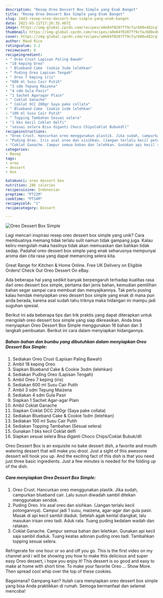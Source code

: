 ```yaml
---
description: "Resep Oreo Dessert Box Simple yang Enak Banget"
title: "Resep Oreo Dessert Box Simple yang Enak Banget"
slug: 1443-resep-oreo-dessert-box-simple-yang-enak-banget
date: 2021-03-11T17:26:35.487Z
image: https://img-global.cpcdn.com/recipes/a0e84f0207ff9cfa/680x482cq70/oreo-dessert-box-simple-foto-resep-utama.jpg
thumbnail: https://img-global.cpcdn.com/recipes/a0e84f0207ff9cfa/680x482cq70/oreo-dessert-box-simple-foto-resep-utama.jpg
cover: https://img-global.cpcdn.com/recipes/a0e84f0207ff9cfa/680x482cq70/oreo-dessert-box-simple-foto-resep-utama.jpg
author: Maud Rice
ratingvalue: 3.2
reviewcount: 6
recipeingredient:
- " Oreo Crust Lapisan Paling Bawah"
- "18 keping Oreo"
- " Blueband Cake  Cookie 3sdm lelehkan"
- " Puding Oreo Lapisan Tengah"
- " Oreo 7 keping iris"
- "600 ml Susu Cair Putih"
- "3 sdm Tepung Maizena"
- "4 sdm Gula Pasir"
- "1 Sachet Agaragar Plain"
- " Coklat Ganache"
- " Coklat DCC 200gr Saya pake collata"
- " Blueband Cake  Cookie 1sdm lelehkan"
- "100 ml Susu Cair Putih"
- " Topping Tambahan Sesuai selera"
- "1 bks kecil Coklat delfi"
- "sesuai selera Bisa diganti Choco ChipsCoklat Bubukdll"
recipeinstructions:
- "Oreo Crust. Hancurkan oreo menggunakan plastik. Jika sudah, campurkan blueband cair. Lalu susun diwadah sambil ditekan menggunakan sendok."
- "Puding Oreo. Iris asal oreo dan sisihkan. (Jangan terlalu kecil potongannya). Campur jadi 1 susu, maizena, agar-agar dan gula pasir. Masak di api kecil sambil diaduk. Setelah agak kental diangkat, lalu masukan irisan oreo tadi. Aduk rata. Tuang puding kedalam wadah dan ratakan."
- "Coklat Ganache. Campur semua bahan dan lelehkan. Gunakan api kecil saja sambil diaduk. Tuang keatas adonan puding oreo tadi. Tambahkan topping sesuai selera."
categories:
- Resep
tags:
- oreo
- dessert
- box

katakunci: oreo dessert box 
nutrition: 286 calories
recipecuisine: Indonesian
preptime: "PT22M"
cooktime: "PT34M"
recipeyield: "1"
recipecategory: Dessert

---
```



![Oreo Dessert Box Simple](https://img-global.cpcdn.com/recipes/a0e84f0207ff9cfa/680x482cq70/oreo-dessert-box-simple-foto-resep-utama.jpg)

Lagi mencari inspirasi resep oreo dessert box simple yang unik? Cara membuatnya memang tidak terlalu sulit namun tidak gampang juga. Kalau keliru mengolah maka hasilnya tidak akan memuaskan dan bahkan tidak sedap. Padahal oreo dessert box simple yang enak seharusnya mempunyai aroma dan cita rasa yang dapat memancing selera kita.

Great Range for Kitchen &amp; Home Online. Free UK Delivery on Eligible Orders! Check Out Oreo Dessert On eBay.

Ada beberapa hal yang sedikit banyak berpengaruh terhadap kualitas rasa dari oreo dessert box simple, pertama dari jenis bahan, kemudian pemilihan bahan segar sampai cara membuat dan menyajikannya. Tak perlu pusing kalau hendak menyiapkan oreo dessert box simple yang enak di mana pun anda berada, karena asal sudah tahu triknya maka hidangan ini mampu jadi suguhan spesial.


Berikut ini ada beberapa tips dan trik praktis yang dapat diterapkan untuk mengolah oreo dessert box simple yang siap dikreasikan. Anda bisa menyiapkan Oreo Dessert Box Simple menggunakan 16 bahan dan 3 langkah pembuatan. Berikut ini cara dalam menyiapkan hidangannya.

<!--inarticleads1-->

##### Bahan-bahan dan bumbu yang dibutuhkan dalam menyiapkan Oreo Dessert Box Simple:

1. Sediakan  Oreo Crust (Lapisan Paling Bawah)
1. Ambil 18 keping Oreo
1. Siapkan  Blueband Cake &amp; Cookie 3sdm (lelehkan)
1. Sediakan  Puding Oreo (Lapisan Tengah)
1. Ambil  Oreo 7 keping (iris)
1. Sediakan 600 ml Susu Cair Putih
1. Ambil 3 sdm Tepung Maizena
1. Sediakan 4 sdm Gula Pasir
1. Siapkan 1 Sachet Agar-agar Plain
1. Ambil  Coklat Ganache
1. Siapkan  Coklat DCC 200gr (Saya pake collata)
1. Sediakan  Blueband Cake &amp; Cookie 1sdm (lelehkan)
1. Sediakan 100 ml Susu Cair Putih
1. Sediakan  Topping Tambahan (Sesuai selera)
1. Gunakan 1 bks kecil Coklat delfi
1. Siapkan sesuai selera Bisa diganti Choco Chips/Coklat Bubuk/dll


Oreo Dessert Box is an exquisite no bake dessert dish, a favorite and mouth watering dessert that will make you drool. Just a sight of this awesome dessert will hook you up. And the exciting fact of this dish is that you need just three basic ingredients. Just a few minutes is needed for the folding up of the dish. 

<!--inarticleads2-->

##### Cara menyiapkan Oreo Dessert Box Simple:

1. Oreo Crust. Hancurkan oreo menggunakan plastik. Jika sudah, campurkan blueband cair. Lalu susun diwadah sambil ditekan menggunakan sendok.
1. Puding Oreo. Iris asal oreo dan sisihkan. (Jangan terlalu kecil potongannya). Campur jadi 1 susu, maizena, agar-agar dan gula pasir. Masak di api kecil sambil diaduk. Setelah agak kental diangkat, lalu masukan irisan oreo tadi. Aduk rata. Tuang puding kedalam wadah dan ratakan.
1. Coklat Ganache. Campur semua bahan dan lelehkan. Gunakan api kecil saja sambil diaduk. Tuang keatas adonan puding oreo tadi. Tambahkan topping sesuai selera.


Refrigerate for one hour or so and off you go. This is the first video on my channel and i will be showing you how to make this delicious and super easy Oreo dessert, i hope you enjoy it! This dessert is so good and easy to make at home with short time. To make your favorite Oreo … Show More. Then spread cool whip over the top of these cookies. 

Bagaimana? Gampang kan? Itulah cara menyiapkan oreo dessert box simple yang bisa Anda praktikkan di rumah. Semoga bermanfaat dan selamat mencoba!
